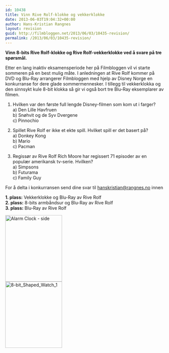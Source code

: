 ```yaml
---
id: 10438
title: Vinn Rive Rolf-klokke og vekkerklokke
date: 2013-06-03T19:04:32+00:00
author: Hans-Kristian Rangnes
layout: revision
guid: http://filmbloggen.net/2013/06/03/10435-revision/
permalink: /2013/06/03/10435-revision/
---
```

**Vinn 8-bits Rive Rolf-klokke og Rive Rolf-vekkerklokke ved å svare på tre spørsmål.**<!--more-->

Etter en lang inaktiv eksamensperiode her på Filmbloggen vil vi starte sommeren på en best mulig måte. I anledningen at Rive Rolf kommer på DVD og Blu-Ray arrangerer Filmbloggen med hjelp av Disney Norge en konkurranse for dere glade sommermennesker. I tillegg til vekkerklokka og den sinnsykt kule 8-bit klokka så gir vi også bort tre Blu-Ray eksemplarer av filmen.

1. Hvilken var den første full lengde Disney-filmen som kom ut i farger?  
a) Den Lille Havfruen  
b) Snøhvit og de Syv Dvergene  
c) Pinnochio

2. Spillet Rive Rolf er ikke et ekte spill. Hvilket spill er det basert på?  
a) Donkey Kong  
b) Mario  
c) Pacman

3. Regissør av Rive Rolf Rich Moore har regissert 71 episoder av en populær amerikansk tv-serie. Hvilken?  
a) Simpsons  
b) Futurama  
c) Family Guy

For å delta i konkurransen send dine svar til hanskristian@rangnes.no innen

 **1. plass:** Vekkerklokke og Blu-Ray av Rive Rolf  
**2. plass:** 8-bits armbåndsur og Blu-Ray av Rive Rolf  
**3. plass:** Blu-Ray av Rive Rolf

[<img class="size-full wp-image-10437 alignleft" alt="Alarm Clock - side" src="http://filmbloggen.net/wp-content/uploads/2013/06/Alarm-Clock-side.jpg" width="180" height="210" />](http://filmbloggen.net/wp-content/uploads/2013/06/Alarm-Clock-side.jpg)  
[<img class="alignnone size-full wp-image-10436" alt="8-bit_Shaped_Watch_1" src="http://filmbloggen.net/wp-content/uploads/2013/06/8-bit_Shaped_Watch_1.jpg" width="180" height="210" />](http://filmbloggen.net/wp-content/uploads/2013/06/8-bit_Shaped_Watch_1.jpg)